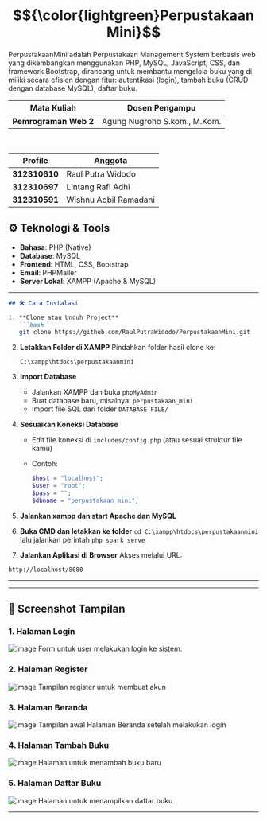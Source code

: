 # $${\color{lightgreen}PerpustakaanMini}$$

PerpustakaanMini adalah Perpustakaan Management System berbasis web yang dikembangkan menggunakan PHP, MySQL, JavaScript, CSS, dan framework Bootstrap, dirancang untuk membantu mengelola buku yang di miliki secara efisien dengan fitur: autentikasi (login), tambah buku (CRUD dengan database MySQL), daftar buku.

| Mata Kuliah     | Dosen Pengampu                     |
| --------- | ----------------------------- |
| **Pemrograman Web 2** | Agung Nugroho S.kom., M.Kom.      |

<br>

| Profile     | Anggota                     |
| --------- | ----------------------------- |
| **312310610** | Raul Putra Widodo         |
| **312310697** | Lintang Rafi Adhi         |
| **312310591** | Wishnu Aqbil Ramadani     |

## ⚙️ Teknologi & Tools

- **Bahasa**: PHP (Native)
- **Database**: MySQL
- **Frontend**: HTML, CSS, Bootstrap
- **Email**: PHPMailer
- **Server Lokal**: XAMPP (Apache & MySQL)

---

````markdown
## 🛠️ Cara Instalasi

1. **Clone atau Unduh Project**
   ```bash
   git clone https://github.com/RaulPutraWidodo/PerpustakaanMini.git
````

2. **Letakkan Folder di XAMPP**
   Pindahkan folder hasil clone ke:

   ```
   C:\xampp\htdocs\perpustakaanmini
   ```

3. **Import Database**

   * Jalankan XAMPP dan buka `phpMyAdmin`
   * Buat database baru, misalnya: `perpustakaan_mini`
   * Import file SQL dari folder `DATABASE FILE/`

4. **Sesuaikan Koneksi Database**

   * Edit file koneksi di `includes/config.php` (atau sesuai struktur file kamu)
   * Contoh:

     ```php
     $host = "localhost";
     $user = "root";
     $pass = "";
     $dbname = "perpustakaan_mini";
     ```

5. **Jalankan xampp dan start Apache dan MySQL**
 
7. **Buka CMD dan letakkan ke folder**
 ```cd C:\xampp\htdocs\perpustakaanmini```
lalu jalankan perintah
```php spark serve```
 
10. **Jalankan Aplikasi di Browser**
   Akses melalui URL:

   ```
   http://localhost/8080
   ```

---

---

## 📸 Screenshot Tampilan

### 1. Halaman Login
![image](login.png)
Form untuk user melakukan login ke sistem.

### 2. Halaman Register
![image](register.png)
Tampilan register untuk membuat akun

### 3. Halaman Beranda
![image](beranda.png)
Tampilan awal Halaman Beranda setelah melakukan login

### 4. Halaman Tambah Buku
![image](tambahbuku.png)
Halaman untuk menambah buku baru

### 5. Halaman Daftar Buku
![image](daftarbuku.png)
Halaman untuk menampilkan daftar buku


---
